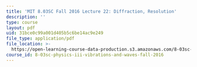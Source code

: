 ```yaml
---
title: 'MIT 8.03SC Fall 2016 Lecture 22: Diffraction, Resolution'
description: ''
type: course
layout: pdf
uid: 31bce0c99a001d405b5c6be14ac9e249
file_type: application/pdf
file_location: >-
  https://open-learning-course-data-production.s3.amazonaws.com/8-03sc-physics-iii-vibrations-and-waves-fall-2016/31bce0c99a001d405b5c6be14ac9e249_MIT8_03SCF16_hw_Lec22.pdf
course_id: 8-03sc-physics-iii-vibrations-and-waves-fall-2016
---
```

